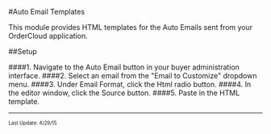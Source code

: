 #Auto Email Templates

This module provides HTML templates for the Auto Emails sent from your OrderCloud application.


##Setup

####1. Navigate to the Auto Email button in your buyer administration interface. 
####2. Select an email from the "Email to Customize" dropdown menu.
####3. Under Email Format, click the Html radio button.
####4. In the editor window, click the Source button. 
####5. Paste in the HTML template.

---
<sub><sup>Last Update: 4/29/15</sup></sub>
